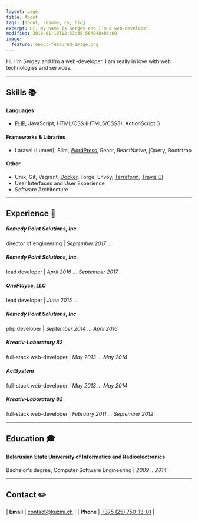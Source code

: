 ```yaml
---
layout: page
title: About
tags: [about, resume, cv, bio]
excerpt: Hi, my name is Sergey and I'm a web-developer.
modified: 2018-01-10T12:53:38.564948+03:00
image:
  feature: about-featured-image.png
---
```


Hi, I'm Sergey and I'm a web-developer. I am really in love with web technologies and services.

---

## Skills 📚 ##

#### Languages ####
* [PHP](/tags/#php), JavaScript, HTML/CSS (HTML5/CSS3), ActionScript 3

#### Frameworks & Libraries ####
* Laravel (Lumen), Slim, [WordPress](/tags/#wordpress), React, ReactNative, jQuery, Bootstrap

#### Other ####
* Unix, Git, Vagrant, [Docker](/tags/#docker), Forge, Envoy, [Terraform](/tags/#terraform), [Travis CI](/tags/#travis-ci)
* User Interfaces and User Experience
* Software Architecture

---

## Experience 💼 ##

##### Remedy Point Solutions, Inc. #####
director of engineering \| *September 2017 ...*


##### Remedy Point Solutions, Inc. #####
lead developer \| *April 2016 ... September 2017*


##### OnePlayce, LLC #####
lead developer \| *June 2015 ...*

##### Remedy Point Solutions, Inc. #####
php developer \| *September 2014 ... April 2016*


##### Kreativ-Laboratory 82 #####
full-stack web-developer \| *May 2013 ... May 2014*


##### ActSystem #####
full-stack web-developer \| *May 2013 ... May 2014*


##### Kreativ-Laboratory 82 #####
full-stack web-developer \| *February 2011 ... September 2012*


---

## Education 🎓 ##

#### Belarusian State University of Informatics and Radioelectronics ####
Bachelor's degree, Computer Software Engineering \| *2009 .. 2014*

---

## Contact ✏️ ##

| **Email**  | [contact@kuzmi.ch](mailto:contact@kuzmi.ch)  |
| **Phone**  | [+375 (25) 750-13-01](callto:+375257501301)  |
